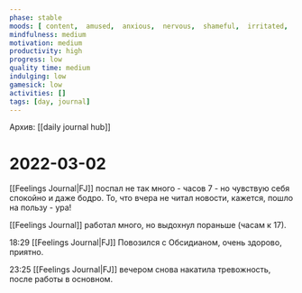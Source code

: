 ```yaml
---
phase: stable
moods: [ content,  amused,  anxious,  nervous,  shameful,  irritated,  pleased,  joyful,  frustrated,  affectionate,  joyful, ]
mindfulness: medium
motivation: medium
productivity: high
progress: low
quality time: medium
indulging: low
gamesick: low
activities: []
tags: [day, journal]
---
```

Архив: [[daily journal hub]]
# 2022-03-02
[[Feelings Journal|FJ]] поспал не так много - часов 7 - но чувствую себя спокойно и даже бодро. То, что вчера не читал новости, кажется, пошло на пользу - ура! 

[[Feelings Journal]] работал много, но выдохнул пораньше (часам к 17). 

18:29 [[Feelings Journal|FJ]] Повозился с Обсидианом, очень здорово, приятно. 

23:25 [[Feelings Journal|FJ]] вечером снова накатила тревожность, после работы в основном.
